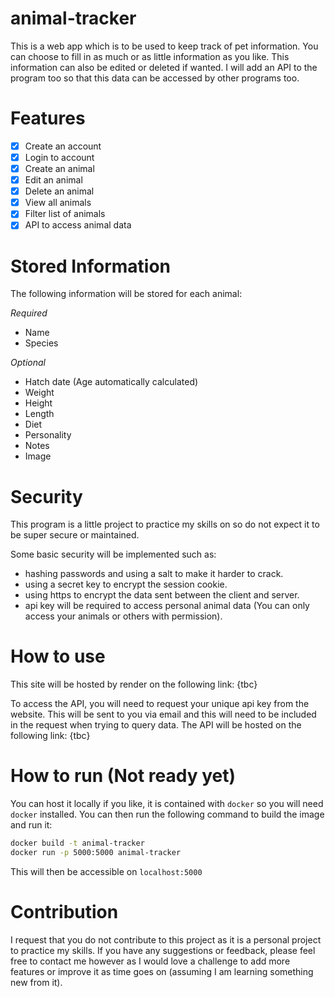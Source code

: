 # animal-tracker

This is a web app which is to be used to keep track of pet information. You can choose to fill in as much or as little information as you like. This information can also be edited or deleted if wanted. I will add an API to the program too so that this data can be accessed by other programs too.

# Features

- [x] Create an account
- [x] Login to account
- [x] Create an animal
- [x] Edit an animal
- [x] Delete an animal
- [x] View all animals
- [x] Filter list of animals
- [x] API to access animal data

# Stored Information

The following information will be stored for each animal:

*Required*
- Name
- Species

*Optional*
- Hatch date (Age automatically calculated)
- Weight
- Height
- Length
- Diet
- Personality
- Notes
- Image


# Security 

This program is a little project to practice my skills on so do not expect it to be super secure or maintained.

Some basic security will be implemented such as:
- hashing passwords and using a salt to make it harder to crack.
- using a secret key to encrypt the session cookie.
- using https to encrypt the data sent between the client and server.
- api key will be required to access personal animal data (You can only access your animals or others with permission).

# How to use

This site will be hosted by render on the following link: {tbc}

To access the API, you will need to request your unique api key from the website. This will be sent to you via email and this will need to be included in the request when trying to query data. The API will be hosted on the following link: {tbc}

# How to run (Not ready yet)

You can host it locally if you like, it is contained with `docker` so you will need `docker` installed. You can then run the following command to build the image and run it:

```bash
docker build -t animal-tracker
docker run -p 5000:5000 animal-tracker
```

This will then be accessible on `localhost:5000`

# Contribution

I request that you do not contribute to this project as it is a personal project to practice my skills. If you have any suggestions or feedback, please feel free to contact me however as I would love a challenge to add more features or improve it as time goes on (assuming I am learning something new from it).
